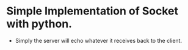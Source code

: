 # Simple Implementation of Socket with python.

- Simply the server will echo whatever it receives back to the client.
